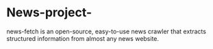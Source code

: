 # News-project-
news-fetch is an open-source, easy-to-use news crawler that extracts structured information from almost any news website.
